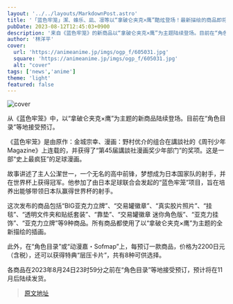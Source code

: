 ```yaml
---
layout: '../../layouts/MarkdownPost.astro'
title: '「蓝色牢笼」潔、蜂乐、凪、凛等以“拿破仑夹克×鹰”酷炫登场！最新描绘的商品即将推出'
pubDate: 2023-08-12T12:45:03+0900
description: '来自《蓝色牢笼》的新商品以“拿破仑夹克×鹰”为主题陆续登场。目前在“角色商品目录”等处接受预订。'
author: '林洋平'
cover:
  url: 'https://animeanime.jp/imgs/ogp_f/605031.jpg'
  square: 'https://animeanime.jp/imgs/ogp_f/605031.jpg'
  alt: "cover"
tags: ['news','anime']
theme: 'light'
featured: false
---
```


![cover](https://animeanime.jp/imgs/ogp_f/605031.jpg)

从《蓝色牢笼》中，以“拿破仑夹克×鹰”为主题的新商品陆续登场。目前在“角色目录”等地接受预订。

《蓝色牢笼》是由原作：金城宗幸、漫画：野村优介的组合在講談社的《周刊少年Magazine》上连载的，并获得了“第45届講談社漫画奖少年部门”的奖项。这是一部“史上最疯狂”的足球漫画。

故事讲述了主人公潔世一，一个无名的高中前锋，梦想成为日本国家队的射手，并在世界杯上获得冠军。他参加了由日本足球联合会发起的“蓝色牢笼”项目，旨在培养出能够带领日本队赢得世界杯的射手。

这次发布的商品包括“BIG亚克力立牌”、“交易罐徽章”、“真实胶片照片”、“挂毯”、“透明文件夹和贴纸套装”、“靠垫”、“交易罐徽章 迷你角色版”、“亚克力挂饰”、“亚克力立牌”等9种商品。所有商品都使用了以“拿破仑夹克×鹰”为主题的全新描绘的插画。

此外，在“角色目录”或“动漫嘉・Sofmap”上，每预订一款商品，价格为2200日元（含税），还可以获得特典“层压卡片”，共有8种可供选择。

各商品在2023年8月24日23时59分之前在“角色目录”等地接受预订，预计将在11月后陆续发货。

>[原文地址](https://animeanime.jp/article/2023/08/12/79239.html)  